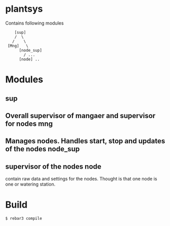 plantsys
=====
Contains following modules

        [sup]
        /  \
       /    \
     [Mng]   \
          [node_sup]
            / ...
          [node] ..

Modules
========
sup
----
Overall supervisor of mangaer and supervisor for nodes
mng
----
Manages nodes. Handles start, stop and updates of the nodes
node_sup
---------
supervisor of the nodes
node
----
contain raw data and settings for the nodes. Thought is that one node is one
or watering station.



Build
=======

    $ rebar3 compile
